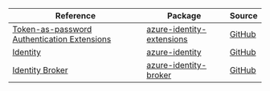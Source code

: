 | Reference | Package | Source |
|---|---|---|
|[Token-as-password Authentication Extensions](identity-extensions-readme.md)|[azure-identity-extensions](https://repo1.maven.org/maven2/com/azure/azure-identity-extensions)|[GitHub](https://github.com/Azure/azure-sdk-for-java/blob/main/sdk/identity/azure-identity-extensions)|
|[Identity](identity-readme.md)|[azure-identity](https://repo1.maven.org/maven2/com/azure/azure-identity)|[GitHub](https://github.com/Azure/azure-sdk-for-java/blob/main/sdk/identity/azure-identity)|
|[Identity Broker](identity-broker-readme.md)|[azure-identity-broker](https://repo1.maven.org/maven2/com/azure/azure-identity-broker)|[GitHub](https://github.com/Azure/azure-sdk-for-java/blob/main/sdk/identity/azure-identity-broker)|
